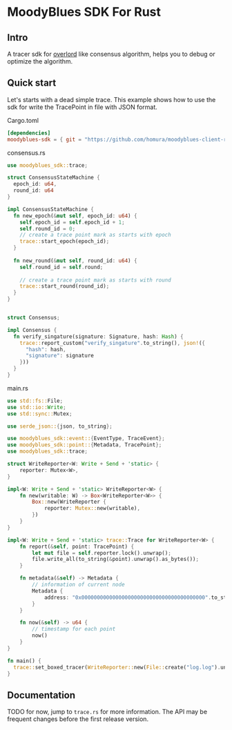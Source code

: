# MoodyBlues SDK For Rust

## Intro

A tracer sdk for [overlord][overlord] like consensus algorithm, helps you to debug or optimize the algorithm.

## Quick start

Let's starts with a dead simple trace. This example shows how to use the sdk
for write the TracePoint in file with JSON format.

Cargo.toml

```toml
[dependencies]
moodyblues-sdk = { git = "https://github.com/homura/moodyblues-client-rust" }
```

consensus.rs
```rust
use moodyblues_sdk::trace;

struct ConsensusStateMachine {
  epoch_id: u64,
  round_id: u64
}

impl ConsensusStateMachine {
  fn new_epoch(&mut self, epoch_id: u64) {
    self.epoch_id = self.epoch_id + 1;
    self.round_id = 0;
    // create a trace point mark as starts with epoch
    trace::start_epoch(epoch_id);
  }
  
  fn new_round(&mut self, round_id: u64) {
    self.round_id = self.round;
    
    // create a trace point mark as starts with round
    trace::start_round(round_id);
  }
}


struct Consensus;

impl Consensus {
  fn verify_singature(signature: Signature, hash: Hash) {
    trace::report_custom("verify_singature".to_string(), json!({
      "hash": hash,
      "signature": signature
    }))
  }
}
```





main.rs

```rust
use std::fs::File;
use std::io::Write;
use std::sync::Mutex;

use serde_json::{json, to_string};

use moodyblues_sdk::event::{EventType, TraceEvent};
use moodyblues_sdk::point::{Metadata, TracePoint};
use moodyblues_sdk::trace;

struct WriteReporter<W: Write + Send + 'static> {
    reporter: Mutex<W>,
}

impl<W: Write + Send + 'static> WriteReporter<W> {
    fn new(writable: W) -> Box<WriteReporter<W>> {
        Box::new(WriteReporter {
            reporter: Mutex::new(writable),
        })
    }
}

impl<W: Write + Send + 'static> trace::Trace for WriteReporter<W> {
    fn report(&self, point: TracePoint) {
        let mut file = self.reporter.lock().unwrap();
        file.write_all(to_string(&point).unwrap().as_bytes());
    }

    fn metadata(&self) -> Metadata {
        // information of current node
        Metadata {
            address: "0x0000000000000000000000000000000000000000".to_string(),
        }
    }

    fn now(&self) -> u64 {
        // timestamp for each point
        now()
    }
}

fn main() {
  trace::set_boxed_tracer(WriteReporter::new(File::create("log.log").unwrap()));
}
```

## Documentation

TODO for now, jump to `trace.rs` for more information. The API may be frequent changes before the first release version.

[overlord]: https://github.com/nervosnetwork/overlord